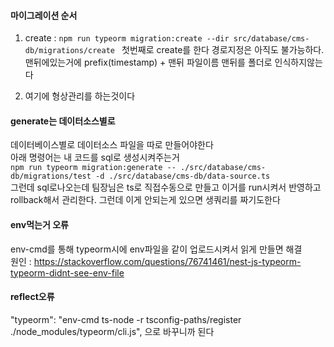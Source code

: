#### 마이그레이션 순서
1. create : `npm run typeorm migration:create --dir src/database/cms-db/migrations/create `
첫번째로 create를 한다 경로지정은 아직도 불가능하다. 맨뒤에있는거에 prefix(timestamp) + 맨뒤 파일이름 맨뒤를 폴더로 인식하지않는다

2. 여기에 형상관리를 하는것이다

#### generate는 데이터소스별로
데이터베이스별로 데이터소스 파일을 따로 만들어야한다 <br>
아래 명령어는 내 코드를 sql로 생성시켜주는거 <br>
 `npm run typeorm migration:generate -- ./src/database/cms-db/migrations/test -d ./src/database/cms-db/data-source.ts ` <br>
그런데 sql로나오는데 팀장님은 ts로 직접수동으로 만들고 이거를 run시켜서 반영하고 rollback해서 관리한다. 그런데 이게 안되는게 있으면 생쿼리를 짜기도한다 <br>

#### env먹는거 오류
env-cmd를 통해 typeorm시에 env파일을 같이 업로드시켜서 읽게 만들면 해결 <br>
원인 : <https://stackoverflow.com/questions/76741461/nest-js-typeorm-typeorm-didnt-see-env-file>

#### reflect오류
"typeorm": "env-cmd ts-node -r tsconfig-paths/register ./node_modules/typeorm/cli.js", 으로 바꾸니까 된다
